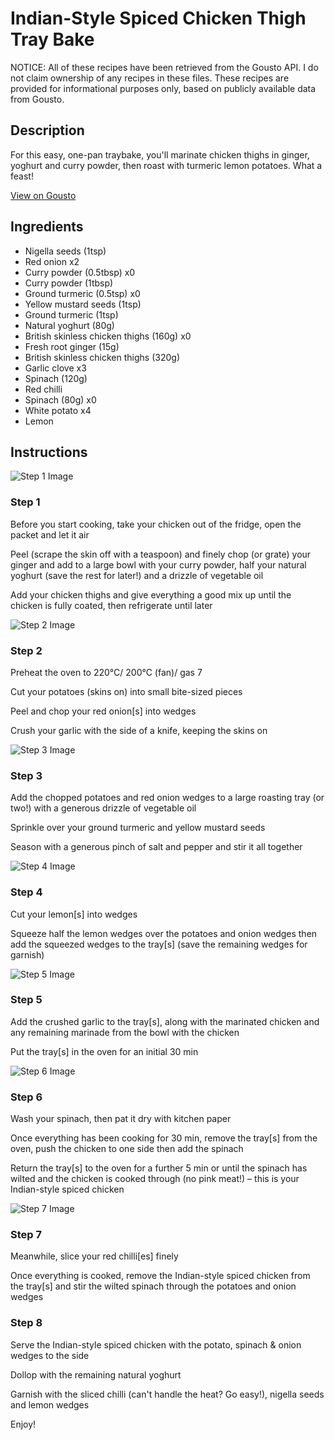# Indian-Style Spiced Chicken Thigh Tray Bake

NOTICE: All of these recipes have been retrieved from the Gousto API. I do not claim ownership of any recipes in these files. These recipes are provided for informational purposes only, based on publicly available data from Gousto.

## Description

For this easy, one-pan traybake, you'll marinate chicken thighs in ginger, yoghurt and curry powder, then roast with turmeric lemon potatoes. What a feast!

[View on Gousto](https://www.gousto.co.uk/recipes/cookbook/indian-spiced-chicken-tray-bake-with-spinach)

## Ingredients

- Nigella seeds (1tsp)
- Red onion x2
- Curry powder (0.5tbsp) x0
- Curry powder (1tbsp)
- Ground turmeric (0.5tsp) x0
- Yellow mustard seeds (1tsp)
- Ground turmeric (1tsp)
- Natural yoghurt (80g)
- British skinless chicken thighs (160g) x0
- Fresh root ginger (15g)
- British skinless chicken thighs (320g)
- Garlic clove x3
- Spinach (120g)
- Red chilli
- Spinach (80g) x0
- White potato x4
- Lemon

## Instructions

![Step 1 Image](https://production-media.gousto.co.uk/cms/recipe-step-image/1395.-step-1-x200.jpg)

### Step 1

Before you start cooking, take your chicken out of the fridge, open the packet and let it air

Peel (scrape the skin off with a teaspoon) and finely chop (or grate) your ginger and add to a large bowl with your curry powder, half your natural yoghurt (save the rest for later!) and a drizzle of vegetable oil

Add your chicken thighs and give everything a good mix up until the chicken is fully coated, then refrigerate until later

![Step 2 Image](https://production-media.gousto.co.uk/cms/recipe-step-image/1395.-step-2-x200.jpg)

### Step 2

Preheat the oven to 220°C/ 200°C (fan)/ gas 7

Cut your potatoes (skins on) into small bite-sized pieces

Peel and chop your red onion[s] into wedges

Crush your garlic with the side of a knife, keeping the skins on

![Step 3 Image](https://production-media.gousto.co.uk/cms/recipe-step-image/1395.-step-3-x200.jpg)

### Step 3

Add the chopped potatoes and red onion wedges to a large roasting tray (or two!) with a generous drizzle of vegetable oil

Sprinkle over your ground turmeric and yellow mustard seeds

Season with a generous pinch of salt and pepper and stir it all together

![Step 4 Image](https://production-media.gousto.co.uk/cms/recipe-step-image/1395.-step-4-x200.jpg)

### Step 4

Cut your lemon[s] into wedges

Squeeze half the lemon wedges over the potatoes and onion wedges then add the squeezed wedges to the tray[s] (save the remaining wedges for garnish)

![Step 5 Image](https://production-media.gousto.co.uk/cms/recipe-step-image/1395.-step-5-x200.jpg)

### Step 5

Add the crushed garlic to the tray[s], along with the marinated chicken and any remaining marinade from the bowl with the chicken

Put the tray[s] in the oven for an initial 30 min

![Step 6 Image](https://production-media.gousto.co.uk/cms/recipe-step-image/1395.-step-6-x200.jpg)

### Step 6

Wash your spinach, then pat it dry with kitchen paper

Once everything has been cooking for 30 min, remove the tray[s] from the oven, push the chicken to one side then add the spinach

Return the tray[s] to the oven for a further 5 min or until the spinach has wilted and the chicken is cooked through (no pink meat!) – this is your Indian-style spiced chicken

![Step 7 Image](https://production-media.gousto.co.uk/cms/recipe-step-image/1395.-step-7-x200.jpg)

### Step 7

Meanwhile, slice your red chilli[es]<span class="text-danger"> </span>finely

Once everything is cooked, remove the Indian-style spiced chicken from the tray[s] and stir the wilted spinach through the potatoes and onion wedges

### Step 8

Serve the Indian-style spiced chicken with the potato, spinach & onion wedges to the side

Dollop with the remaining natural yoghurt

Garnish with the sliced chilli (can't handle the heat? Go easy!), nigella seeds and lemon wedges

Enjoy!

